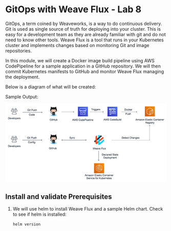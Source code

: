 # GitOps with Weave Flux - Lab 8

GitOps, a term coined by Weaveworks, is a way to do continuous delivery. Git is used as single source of truth for deploying into your cluster. This is easy for a development team as they are already familiar with git and do not need to know other tools. Weave Flux is a tool that runs in your Kubernetes cluster and implements changes based on monitoring Git and image repositories.

In this module, we will create a Docker image build pipeline using AWS CodePipeline for a sample application in a GitHub repository. We will then commit Kubernetes manifests to GitHub and monitor Weave Flux managing the deployment.

Below is a diagram of what will be created:

Sample Output:

![role-1](./images/role-1.png)

## Install and validate Prerequisites

1. We will use helm to install Weave Flux and a sample Helm chart. Check to see if helm is installed:

    ```bash
    helm version
    ```